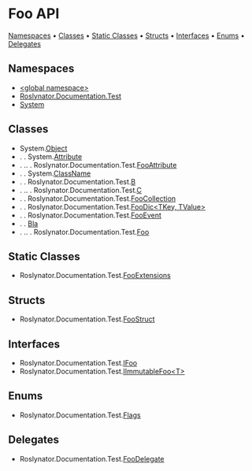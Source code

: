 # Foo API

[Namespaces](#namespaces) &#x2022; [Classes](#classes) &#x2022; [Static Classes](#static-classes) &#x2022; [Structs](#structs) &#x2022; [Interfaces](#interfaces) &#x2022; [Enums](#enums) &#x2022; [Delegates](#delegates)

## Namespaces

* [\<global namespace>](_Global/README.md)
* [Roslynator.Documentation.Test](Roslynator/Documentation/Test/README.md)
* [System](System/README.md)

## Classes

*  System\.[Object](https://docs.microsoft.com/en-us/dotnet/api/system.object)
* \. \. System\.[Attribute](https://docs.microsoft.com/en-us/dotnet/api/system.attribute)
* \. \.\. \. Roslynator\.Documentation\.Test\.[FooAttribute](Roslynator/Documentation/Test/FooAttribute/README.md)
* \. \. System\.[ClassName](System/ClassName/README.md)
* \. \. Roslynator\.Documentation\.Test\.[B](Roslynator/Documentation/Test/B/README.md)
* \. \.\. \. Roslynator\.Documentation\.Test\.[C](Roslynator/Documentation/Test/C/README.md)
* \. \. Roslynator\.Documentation\.Test\.[FooCollection](Roslynator/Documentation/Test/FooCollection/README.md)
* \. \. Roslynator\.Documentation\.Test\.[FooDic\<TKey, TValue>](Roslynator/Documentation/Test/FooDic-2/README.md)
* \. \. Roslynator\.Documentation\.Test\.[FooEvent](Roslynator/Documentation/Test/FooEvent/README.md)
* \. \. [Bla](_Global/Bla/README.md)
* \. \.\. \. Roslynator\.Documentation\.Test\.[Foo](Roslynator/Documentation/Test/Foo/README.md)

## Static Classes

* Roslynator\.Documentation\.Test\.[FooExtensions](Roslynator/Documentation/Test/FooExtensions/README.md)

## Structs

* Roslynator\.Documentation\.Test\.[FooStruct](Roslynator/Documentation/Test/FooStruct/README.md)

## Interfaces

* Roslynator\.Documentation\.Test\.[IFoo](Roslynator/Documentation/Test/IFoo/README.md)
* Roslynator\.Documentation\.Test\.[IImmutableFoo\<T>](Roslynator/Documentation/Test/IImmutableFoo-1/README.md)

## Enums

* Roslynator\.Documentation\.Test\.[Flags](Roslynator/Documentation/Test/Flags/README.md)

## Delegates

* Roslynator\.Documentation\.Test\.[FooDelegate](Roslynator/Documentation/Test/FooDelegate/README.md)
